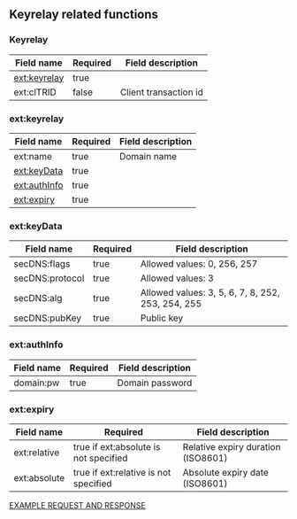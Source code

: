 ## Keyrelay related functions

### Keyrelay

| Field name        | Required  | Field description |
| ----------------- |---------- | ----------------- |
| [ext:keyrelay](#extkeyrelay)| true |              |
| ext:clTRID        | false     | Client transaction id |


### ext:keyrelay

| Field name        | Required |  Field description |
| ----------------- |----------| ----------------- |
| ext:name         | true     |   Domain name |
| [ext:keyData](#extkeydata)            | true     |                        |
| [ext:authInfo](#extauthinfo)            | true     |                        |
| [ext:expiry](#extexpiry)            | true     |                       |

### ext:keyData

| Field name        | Required | Field description |
| ----------------- |----------|----------------- |
| secDNS:flags         | true     | Allowed values: 0, 256, 257 |
| secDNS:protocol         | true     | Allowed values: 3 |
| secDNS:alg         | true     | Allowed values: 3, 5, 6, 7, 8, 252, 253, 254, 255 |
| secDNS:pubKey         | true     | Public key |


### ext:authInfo

| Field name        | Required | Field description |
| ----------------- |----------|----------------- |
| domain:pw         | true     | Domain password |

### ext:expiry

| Field name        | Required | Field description |
| ----------------- |----------|----------------- |
| ext:relative         | true if ext:absolute is not specified     | Relative expiry duration (ISO8601) |
| ext:absolute         | true if ext:relative is not specified     | Absolute expiry date (ISO8601) |

[EXAMPLE REQUEST AND RESPONSE](/doc/epp-doc.md#epp-keyrelay-with-valid-user-makes-a-keyrelay-request)

